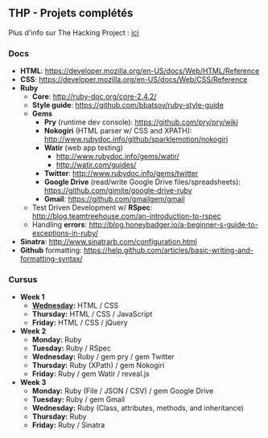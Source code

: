 ## THP - Projets complétés

Plus d'info sur The Hacking Project : [ici](http://www.thehackingproject.org/)

### Docs

- **HTML**: https://developer.mozilla.org/en-US/docs/Web/HTML/Reference
- **CSS**: https://developer.mozilla.org/en-US/docs/Web/CSS/Reference
- **Ruby**
  - **Core**: http://ruby-doc.org/core-2.4.2/
  - **Style guide**: https://github.com/bbatsov/ruby-style-guide
  - **Gems**
    - **Pry** (runtime dev console): https://github.com/pry/pry/wiki
    - **Nokogiri** (HTML parser w/ CSS and XPATH): http://www.rubydoc.info/github/sparklemotion/nokogiri
    - **Watir** (web app testing)
      - http://www.rubydoc.info/gems/watir/
      - http://watir.com/guides/
    - **Twitter**: http://www.rubydoc.info/gems/twitter
    - **Google Drive** (read/write Google Drive files/spreadsheets): https://github.com/gimite/google-drive-ruby
    - **Gmail**: https://github.com/gmailgem/gmail
  - Test Driven Development w/ **RSpec**: http://blog.teamtreehouse.com/an-introduction-to-rspec
  - Handling **errors**: http://blog.honeybadger.io/a-beginner-s-guide-to-exceptions-in-ruby/
- **Sinatra**: http://www.sinatrarb.com/configuration.html
- **Github** formatting: https://help.github.com/articles/basic-writing-and-formatting-syntax/

### Cursus

- **Week 1**
  - **[Wednesday](https://github.com/karnoult/The_Hacking_Project/tree/master/Week_1/03_WED):** HTML / CSS
  - **Thursday:** HTML / CSS / JavaScript
  - **Friday:** HTML / CSS / jQuery
- **Week 2**
  - **Monday:** Ruby
  - **Tuesday:** Ruby / RSpec
  - **Wednesday:** Ruby / gem pry / gem Twitter
  - **Thursday:** Ruby (XPath) / gem Nokogiri
  - **Friday:** Ruby / gem Watir / reveal.js
- **Week 3**
  - **Monday:** Ruby (File / JSON / CSV) / gem Google Drive
  - **Tuesday:** Ruby / gem Gmail
  - **Wednesday:** Ruby (Class, attributes, methods, and inheritance)
  - **Thursday:** Ruby
  - **Friday:** Ruby / Sinatra
